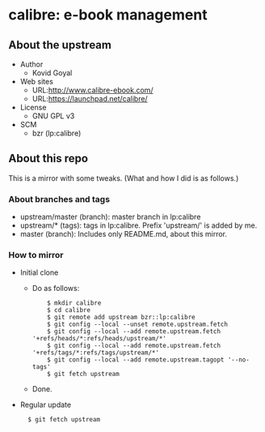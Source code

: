 # calibre: e-book management

## About the upstream

* Author
  * Kovid Goyal
* Web sites
  * URL:http://www.calibre-ebook.com/
  * URL:https://launchpad.net/calibre/
* License
  * GNU GPL v3
* SCM
  * bzr (lp:calibre)


## About this repo

This is a mirror with some tweaks.
(What and how I did is as follows.)


### About branches and tags

* upstream/master (branch): master branch in lp:calibre
* upstream/\* (tags): tags in lp:calibre.  Prefix 'upstream/' is added by me.
* master (branch): Includes only README.md, about this mirror.


### How to mirror

* Initial clone
  * Do as follows:

            $ mkdir calibre
            $ cd calibre
            $ git remote add upstream bzr::lp:calibre
            $ git config --local --unset remote.upstream.fetch
            $ git config --local --add remote.upstream.fetch '+refs/heads/*:refs/heads/upstream/*'
            $ git config --local --add remote.upstream.fetch '+refs/tags/*:refs/tags/upstream/*'
            $ git config --local --add remote.upstream.tagopt '--no-tags'
            $ git fetch upstream
  * Done.
* Regular update

        $ git fetch upstream

